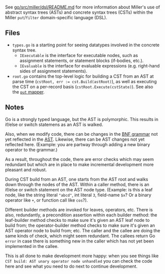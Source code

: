 See [go/src/miller/dsl/README.md](https://github.com/johnkerl/miller/blob/master/go/src/miller/dsl/README.md) for more information about Miller's use of abstract syntax trees (ASTs) and concrete syntax trees (CSTs) within the Miller `put`/`filter` domain-specific language (DSL).

## Files

* `types.go` is a starting point for seeing datatypes involved in the concrete syntax tree.
  * `IExecutable` is the interface for executable nodes, such as assignment statements, or statement blocks (if-bodies, etc.).
  * `IEvaluable` is the interface for evaluable expressions (e.g. right-hand sides of assignment statements).
* `root.go` contains the top-level logic for building a CST from an AST at parse time (`cstRoot, err := cst.Build(astRoot)`), as well as executing the CST on a per-record basis (`cstRoot.Execute(cstState)`). See also the [`put` mapper](https://github.com/johnkerl/miller/blob/master/go/src/miller/mappers/put.go).

## Notes

Go is a strongly typed language, but the AST is polymorphic. This results in if/else or switch statemens as an AST is walked.

Also, when we modify code, there can be changes in the [BNF grammar](https://github.com/johnkerl/miller/blob/master/go/src/miller/parsing/mlr.bnf) not yet reflected in the [AST](https://github.com/johnkerl/miller/blob/master/go/src/miller/dsl/ast.go). Likewise, there can be AST changes not yet reflected here. (Example: you are partway through adding a new binary operator to the grammar.)

As a result, throughout the code, there are error checks which may seem redundant but which are in place to make incremental development more pleasant and robust.

During CST build from an AST, one starts from the AST root and walks down through the nodes of the AST. Within a caller method, there is an if/else or switch statement on the AST node type. (Example: is this a leaf node, like the string literal `"abcd"`, int literal `3`, field-name `$x`? Or a binary operator like `+`, or function call like `cos`?).

Different builder methods are invoked for leaves, operators, etc. There is also, redundantly, a precondition assertion within each builder method: the leaf-builder method checks to make sure it's given an AST leaf node to build from; the operator-builder method checks to make sure it's given an AST operator node to build from; etc. The caller and the callee are doing the same kinds of check, which might seem redundant. The callees return Go `error` in case there is something new in the caller which has not yet been implemented in the callee.

This is all done to make development more happy: when you see things like `CST build: AST unary operator node unhandled` you can check the code here and see what you need to do next to continue development.
